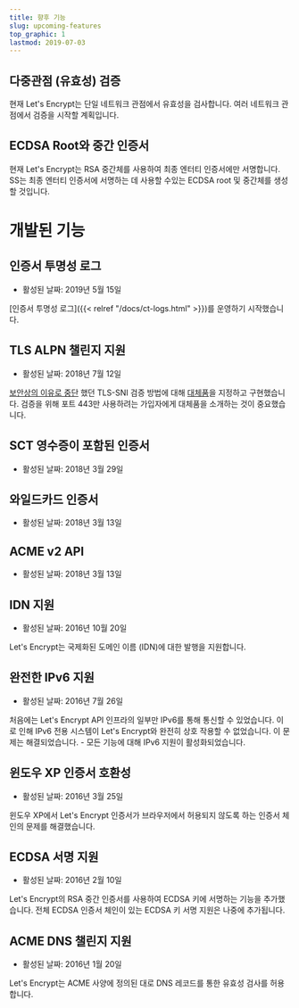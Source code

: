 ```yaml
---
title: 향후 기능
slug: upcoming-features
top_graphic: 1
lastmod: 2019-07-03
---
```


## 다중관점 (유효성) 검증

현재 Let's Encrypt는 단일 네트워크 관점에서 유효성을 검사합니다. 여러 네트워크 관점에서 검증을 시작할 계획입니다.

## ECDSA Root와 중간 인증서

현재 Let's Encrypt는 RSA 중간체를 사용하여 최종 엔터티 인증서에만 서명합니다. SS는 최종 엔터티 인증서에 서명하는 데 사용할 수있는 ECDSA root 및 중간체를 생성할 것입니다.

# 개발된 기능

## 인증서 투명성 로그

* 활성된 날짜: 2019년 5월 15일

[인증서 투명성 로그]({{< relref "/docs/ct-logs.html" >}})를 운영하기 시작했습니다.

## TLS ALPN 챌린지 지원

* 활성된 날짜: 2018년 7월 12일

[보안상의 이유로 중단](https://community.letsencrypt.org/t/important-what-you-need-to-know-about-tls-sni-validation-issues/50811) 했던 TLS-SNI 검증 방법에 대해 [대체품](https://datatracker.ietf.org/doc/draft-ietf-acme-tls-alpn)을 지정하고 구현했습니다. 검증을 위해 포트 443만 사용하려는 가입자에게 대체품을 소개하는 것이 중요했습니다.

## SCT 영수증이 포함된 인증서

* 활성된 날짜: 2018년 3월 29일

## 와일드카드 인증서

* 활성된 날짜: 2018년 3월 13일

## ACME v2 API

* 활성된 날짜: 2018년 3월 13일

## IDN 지원

* 활성된 날짜: 2016년 10월 20일

Let's Encrypt는 국제화된 도메인 이름 (IDN)에 대한 발행을 지원합니다.

## 완전한 IPv6 지원

* 활성된 날짜: 2016년 7월 26일

처음에는 Let's Encrypt API 인프라의 일부만 IPv6를 통해 통신할 수 있었습니다. 이로 인해 IPv6 전용 시스템이 Let's Encrypt와 완전히 상호 작용할 수 없었습니다. 이 문제는 해결되었습니다. - 모든 기능에 대해 IPv6 지원이 활성화되었습니다.

## 윈도우 XP 인증서 호환성

* 활성된 날짜: 2016년 3월 25일

윈도우 XP에서 Let's Encrypt 인증서가 브라우저에서 허용되지 않도록 하는 인증서 체인의 문제를 해결했습니다.

## ECDSA 서명 지원

* 활성된 날짜: 2016년 2월 10일

Let's Encrypt의 RSA 중간 인증서를 사용하여 ECDSA 키에 서명하는 기능을 추가했습니다. 전체 ECDSA 인증서 체인이 있는 ECDSA 키 서명 지원은 나중에 추가됩니다.

## ACME DNS 챌린지 지원

* 활성된 날짜: 2016년 1월 20일

Let's Encrypt는 ACME 사양에 정의된 대로 DNS 레코드를 통한 유효성 검사를 허용합니다.
